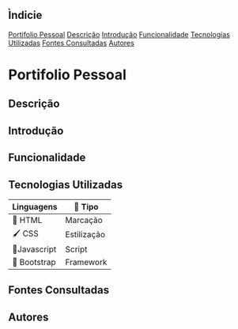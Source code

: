 ## Ìndicie

[Portifolio Pessoal](#portifolio-pessoal)
[Descrição](#descrição)
[Introdução](#introdução)
[Funcionalidade](#funcionalidade)
[Tecnologias Utilizadas](#tecnologias-utilizadas)
[Fontes Consultadas](#fontes-consultadas)
[Autores](#autores)

# Portifolio Pessoal

## Descrição

## Introdução

## Funcionalidade


## Tecnologias Utilizadas

| Linguagens |  📘 Tipo    |
|------------|------------|
| 📄  HTML    |  Marcação  |
|  🖌️  CSS     |  Estilização  |
| 🤖Javascript |   Script   |
|📖 Bootstrap |  Framework  |

## Fontes Consultadas

## Autores
